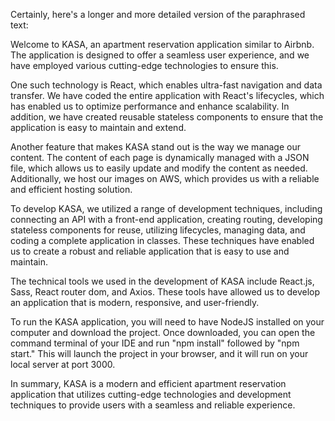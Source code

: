 Certainly, here's a longer and more detailed version of the paraphrased text:

Welcome to KASA, an apartment reservation application similar to Airbnb. The application is designed to offer a seamless user experience, and we have employed various cutting-edge technologies to ensure this.

One such technology is React, which enables ultra-fast navigation and data transfer. We have coded the entire application with React's lifecycles, which has enabled us to optimize performance and enhance scalability. In addition, we have created reusable stateless components to ensure that the application is easy to maintain and extend.

Another feature that makes KASA stand out is the way we manage our content. The content of each page is dynamically managed with a JSON file, which allows us to easily update and modify the content as needed. Additionally, we host our images on AWS, which provides us with a reliable and efficient hosting solution.

To develop KASA, we utilized a range of development techniques, including connecting an API with a front-end application, creating routing, developing stateless components for reuse, utilizing lifecycles, managing data, and coding a complete application in classes. These techniques have enabled us to create a robust and reliable application that is easy to use and maintain.

The technical tools we used in the development of KASA include React.js, Sass, React router dom, and Axios. These tools have allowed us to develop an application that is modern, responsive, and user-friendly.

To run the KASA application, you will need to have NodeJS installed on your computer and download the project. Once downloaded, you can open the command terminal of your IDE and run "npm install" followed by "npm start." This will launch the project in your browser, and it will run on your local server at port 3000.

In summary, KASA is a modern and efficient apartment reservation application that utilizes cutting-edge technologies and development techniques to provide users with a seamless and reliable experience.
